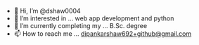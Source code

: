 - 👋 Hi, I’m @dshaw0004
- 👀 I’m interested in ... web app development and python
- 🌱 I’m currently completing my ... B.Sc. degree
- 📫 How to reach me ... dipankarshaw692+github@gmail.com
